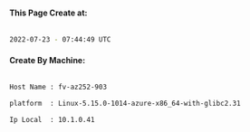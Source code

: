 
   
#### This Page Create at:

```bash

2022-07-23 - 07:44:49 UTC

```

#### Create By Machine:

```bash

Host Name : fv-az252-903

platform  : Linux-5.15.0-1014-azure-x86_64-with-glibc2.31

Ip Local  : 10.1.0.41

```

